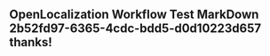<properties
ms.topic="hero-topic"
ms.test1="hero-topic"
ms.test2="test"/>

## OpenLocalization Workflow Test MarkDown 2b52fd97-6365-4cdc-bdd5-d0d10223d657 thanks!
